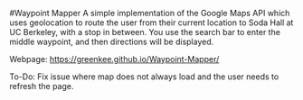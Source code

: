 #Waypoint Mapper
A simple implementation of the Google Maps API which uses geolocation to route the user from their current location to Soda Hall at UC Berkeley, with a stop in between. You use the search bar to enter the middle waypoint, and then directions will be displayed.

Webpage:
https://greenkee.github.io/Waypoint-Mapper/

To-Do:
Fix issue where map does not always load and the user needs to refresh the page.
